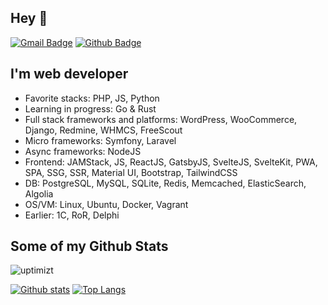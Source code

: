 ## Hey 👋
[![Gmail Badge](https://img.shields.io/badge/-uptimizt@gmail.com-c14438?style=flat&logo=Gmail&logoColor=white&link=mailto:uptimizt@gmail.com)](mailto:uptimizt@gmail.com) [![Github Badge](https://img.shields.io/badge/-uptimizt-grey?style=flat&logo=github&logoColor=white&link=https://github.com/uptimizt/)](https://www.github.com/uptimizt/) 

## I'm web developer

- Favorite stacks: PHP, JS, Python
- Learning in progress: Go & Rust
- Full stack frameworks and platforms: WordPress, WooCommerce, Django, Redmine, WHMCS, FreeScout
- Micro frameworks: Symfony, Laravel
- Async frameworks: NodeJS
- Frontend: JAMStack, JS, ReactJS, GatsbyJS, SvelteJS, SvelteKit, PWA, SPA, SSG, SSR, Material UI, Bootstrap, TailwindCSS
- DB: PostgreSQL, MySQL, SQLite, Redis, Memcached, ElasticSearch, Algolia
- OS/VM: Linux, Ubuntu, Docker, Vagrant
- Earlier: 1C, RoR, Delphi

## Some of my Github Stats
<p align=left> <img src=https://komarev.com/ghpvc/?username=uptimizt alt=uptimizt /> </p>

[![Github stats](https://github-readme-stats.vercel.app/api?username=uptimizt&show_icons=true&include_all_commits=true)](https://github.com/uptimizt/github-readme-stats)
[![Top Langs](https://github-readme-stats.vercel.app/api/top-langs/?username=uptimizt&layout=compact)](https://github.com/uptimizt/github-readme-stats)
